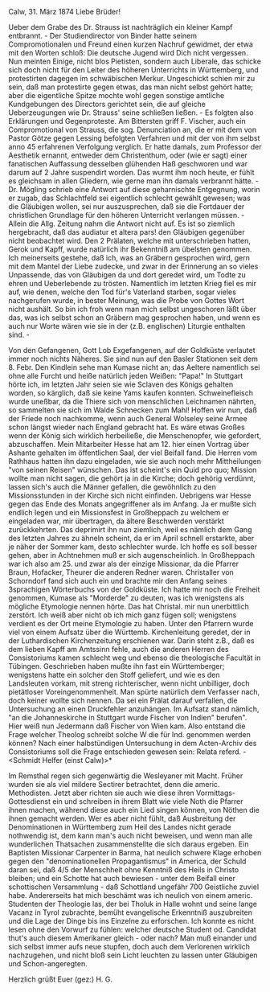 Calw, 31. März 1874
Liebe Brüder!

Ueber dem Grabe des Dr. Strauss ist nachträglich ein kleiner Kampf entbrannt. - Der Studiendirector von Binder hatte seinem Compromotionalen und Freund einen kurzen Nachruf gewidmet, der etwa mit den Worten schloß: Die deutsche Jugend wird Dich nicht vergessen. Nun meinten Einige, nicht blos Pietisten, sondern auch Liberale, das schicke sich doch nicht für den Leiter des höheren Unterrichts in Württemberg, und protestirten dagegen im schwäbischen Merkur. Ungeschickt schien mir zu sein, daß man protestirte gegen etwas, das man nicht selbst gehört hatte; aber die eigentliche Spitze mochte wohl gegen sonstige amtliche Kundgebungen des Directors gerichtet sein, die auf gleiche Ueberzeugungen wie Dr. Strauss' seine schließen ließen. - Es folgten also Erklärungen und Gegenproteste. Am Bittersten griff F. Vischer, auch ein Compromotional von Strauss, die sog. Denunciation an, die er mit dem von Pastor Götze gegen Lessing befolgten Verfahren und mit der von ihm selbst anno 45 erfahrenen Verfolgung verglich. Er hatte damals, zum Professor der Aesthetik ernannt, entweder dem Christenthum, oder (wie er sagt) einer fanatischen Auffassung desselben glühenden Haß geschworen und war darum auf 2 Jahre suspendirt worden. Das wurmt ihm noch heute, er fühlt es gleichsam in allen Gliedern, wie gerne man ihn damals verbrannt hätte. - Dr. Mögling schrieb eine Antwort auf diese geharnischte Entgegnung, worin er zugab, das Schlachtfeld sei eigentlich schlecht gewählt gewesen; was die Gläubigen wollen, sei nur auszusprechen, daß sie die Fortdauer der christlichen Grundlage für den höheren Unterricht verlangen müssen. - Allein die Allg. Zeitung nahm die Antwort nicht auf. Es ist so ziemlich hergebracht, daß das audiatur et altera pars! den Gläubigen gegenüber nicht beobachtet wird. Den 2 Prälaten, welche mit unterschrieben hatten, Gerok und Kapff, wurde natürlich ihr Bekenntniß am übelsten genommen. Ich meinerseits gestehe, daß ich, was an Gräbern gesprochen wird, gern mit dem Mantel der Liebe zudecke, und zwar in der Erinnerung an so vieles Unpassende, das von Gläubigen da und dort geredet wird, um Todte zu ehren und Ueberlebende zu trösten. Namentlich im letzten Krieg fiel es mir auf, wie denen, welche den Tod für's Vaterland starben, sogar vieles nachgerufen wurde, in bester Meinung, was die Probe von Gottes Wort nicht aushält. So bin ich froh wenn man mich selbst ungeschoren läßt über das, was ich selbst schon an Gräbern mag gesprochen haben, und wenn es auch nur Worte wären wie sie in der (z.B. englischen) Liturgie enthalten sind. -

Von den Gefangenen, Gott Lob Exgefangenen, auf der Goldküste verlautet immer noch nichts Näheres. Sie sind nun auf den Basler Stationen seit dem 8. Febr. Den Kindlein sehe man Kumase nicht an; das Aeltere namentlich sei ohne alle Furcht und heiße natürlich jeden Weißen: "Papa!" In Stuttgart hörte ich, im letzten Jahr seien sie wie Sclaven des Königs gehalten worden, so kärglich, daß sie keine Yams kaufen konnten. Schweinefleisch wurde uneßbar, da die Thiere sich von menschlichen Leichnamen nährten, so sammelten sie sich im Walde Schnecken zum Mahl! Hoffen wir nun, daß der Friede noch nachkomme, wenn auch General Wolseley seine Armee schon längst wieder nach England gebracht hat. Es wäre etwas Großes wenn der König sich wirklich herbeiließe, die Menschenopfer, wie gefordert, abzuschaffen. Mein Mitarbeiter Hesse hat am 12. hier einen Vortrag über Ashante gehalten im öffentlichen Saal, der viel Beifall fand. Die Herren vom Rathhaus hatten ihn dazu eingeladen, wie sie auch noch mehr Mittheilungen "von seinen Reisen" wünschen. Das ist scheint's ein Quid pro quo; Mission wollte man nicht sagen, die gehört ja in die Kirche; doch gehörig verdünnt, lassen sich's auch die Männer gefallen, die gewöhnlich zu den Missionsstunden in der Kirche sich nicht einfinden. Uebrigens war Hesse gegen das Ende des Monats angegriffener als im Anfang. Ja er mußte sich endlich legen und ein Missionsfest in Großheppach zu welchem er eingeladen war, mir übertragen, da ältere Beschwerden verstärkt zurückkehrten. Das deprimirt ihn nun ziemlich, weil es nämlich dem Gang des letzten Jahres zu ähneln scheint, da er im April schnell erstarkte, aber je näher der Sommer kam, desto schlechter wurde. Ich hoffe es soll besser gehen, aber in Achtnehmen muß er sich augenscheinlich. 
In Großheppach war ich also am 25. und zwar als der einzige Missionar, da die Pfarrer Braun, Hofacker, Theurer die anderen Redner waren. Christaller von Schorndorf fand sich auch ein und brachte mir den Anfang seines 3sprachigen Wörterbuchs von der Goldküste. Ich hatte mir noch die Freiheit genommen, Kumase als "Morderde" zu deuten, was ich wenigstens als mögliche Etymologie nennen hörte. Das hat Christal. mir nun unerbittlich zerstört. Ich weiß aber nicht ob ich mich ganz fügen soll; wenigstens verdient es der Ort meine Etymologie zu haben. Unter den Pfarrern wurde viel von einem Aufsatz über die Württemb. Kirchenleitung geredet, der in der Luthardischen Kirchenzeitung erschienen war. Darin steht z.B., daß es dem lieben Kapff am Amtssinn fehle, auch die anderen Herren des Consistoriums kamen schlecht weg und ebenso die theologische Facultät in Tübingen. Geschrieben haben mußte ihn fast ein Württemberger; wenigstens hatte ein solcher den Stoff geliefert, und wie es den Landsleuten vorkam, mit streng richterischer, wenn nicht unbilliger, doch pietätloser Voreingenommenheit. Man spürte natürlich dem Verfasser nach, doch keiner wollte sich nennen. Da sei ein Prälat darauf verfallen, die Untersuchung an einen Druckfehler anzuhängen. Im Aufsatz stand nämlich, "an die Johanneskirche in Stuttgart wurde Fischer von Indien" berufen". Hier weiß nun Jedermann daß Fischer von Wien kam. Also entstand die Frage welcher Theolog schreibt solche W die für Ind. genommen werden können? Nach einer halbstündigen Untersuchung in dem Acten-Archiv des Consistoriums soll die Frage entschieden gewesen sein: Relata referd. - <Schmidt Helfer (einst Calw)>*

Im Remsthal regen sich gegenwärtig die Wesleyaner mit Macht. Früher wurden sie als viel mildere Sectirer betrachtet, denn die americ. Methodisten. Jetzt aber richten sie auch wie diese ihren Vormittags-Gottesdienst ein und schreiben in ihrem Blatt wie viele Noth die Pfarrer ihnen machen, während diese auch ein Lied singen können, von Nöthen die ihnen gemacht werden. Wer es aber nicht fühlt, daß Ausbreitung der Denominationen in Württemberg zum Heil des Landes nicht gerade nothwendig ist, dem kann man's auch nicht beweisen, und wenn man alle wunderlichen Thatsachen zusammenstellte die sich daraus ergeben. Ein Baptisten Missionar Carpenter in Barma, hat neulich schwere Klage erhoben gegen den "denominationellen Propagantismus" in America, der Schuld daran sei, daß 4/5 der Menschheit ohne Kenntniß des Heils in Christo bleiben; und ein Schotte hat auch bewiesen - unter dem Beifall einer schottischen Versammlung - daß Schottland ungefähr 700 Geistliche zuviel habe. Andererseits hat mich beschämt was ich neulich von einem americ. Studenten der Theologie las, der bei Tholuk in Halle wohnt und seine lange Vacanz in Tyrol zubrachte, bemüht evangelische Erkenntniß auszubreiten und die Lage der Dinge bis ins Einzelne zu erforschen. Ich konnte es nicht lesen ohne den Vorwurf zu fühlen: welcher deutsche Student od. Candidat thut's auch diesem Amerikaner gleich - oder nach? Man muß einander und sich selbst immer aufs neue stupfen, doch auch dem Verlorenen wirklich nachzugehen, und nicht bloß sein Licht leuchten zu lassen unter Gläubigen und Schon-angeregten.

 Herzlich grüßt
 Euer
 (gez:) H. G.
